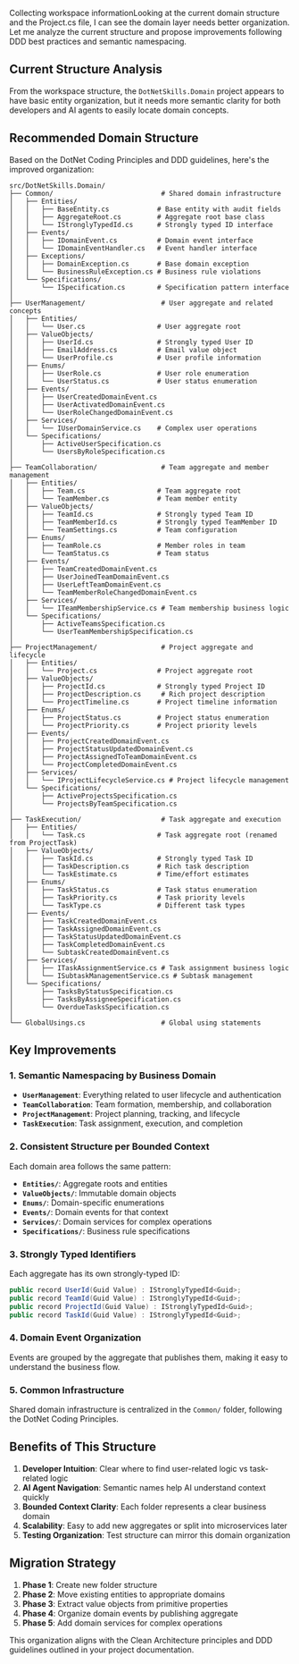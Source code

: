 Collecting workspace informationLooking at the current domain structure and the Project.cs file, I can see the domain layer needs better organization. Let me analyze the current structure and propose improvements following DDD best practices and semantic namespacing.

## Current Structure Analysis

From the workspace structure, the `DotNetSkills.Domain` project appears to have basic entity organization, but it needs more semantic clarity for both developers and AI agents to easily locate domain concepts.

## Recommended Domain Structure

Based on the DotNet Coding Principles and DDD guidelines, here's the improved organization:

````
src/DotNetSkills.Domain/
├── Common/                           # Shared domain infrastructure
│   ├── Entities/
│   │   ├── BaseEntity.cs            # Base entity with audit fields
│   │   ├── AggregateRoot.cs         # Aggregate root base class
│   │   └── IStronglyTypedId.cs      # Strongly typed ID interface
│   ├── Events/
│   │   ├── IDomainEvent.cs          # Domain event interface
│   │   └── IDomainEventHandler.cs   # Event handler interface
│   ├── Exceptions/
│   │   ├── DomainException.cs       # Base domain exception
│   │   └── BusinessRuleException.cs # Business rule violations
│   └── Specifications/
│       └── ISpecification.cs        # Specification pattern interface
│
├── UserManagement/                   # User aggregate and related concepts
│   ├── Entities/
│   │   └── User.cs                  # User aggregate root
│   ├── ValueObjects/
│   │   ├── UserId.cs                # Strongly typed User ID
│   │   ├── EmailAddress.cs          # Email value object
│   │   └── UserProfile.cs           # User profile information
│   ├── Enums/
│   │   ├── UserRole.cs              # User role enumeration
│   │   └── UserStatus.cs            # User status enumeration
│   ├── Events/
│   │   ├── UserCreatedDomainEvent.cs
│   │   ├── UserActivatedDomainEvent.cs
│   │   └── UserRoleChangedDomainEvent.cs
│   ├── Services/
│   │   └── IUserDomainService.cs    # Complex user operations
│   └── Specifications/
│       ├── ActiveUserSpecification.cs
│       └── UsersByRoleSpecification.cs
│
├── TeamCollaboration/                # Team aggregate and member management
│   ├── Entities/
│   │   ├── Team.cs                  # Team aggregate root
│   │   └── TeamMember.cs            # Team member entity
│   ├── ValueObjects/
│   │   ├── TeamId.cs                # Strongly typed Team ID
│   │   ├── TeamMemberId.cs          # Strongly typed TeamMember ID
│   │   └── TeamSettings.cs          # Team configuration
│   ├── Enums/
│   │   ├── TeamRole.cs              # Member roles in team
│   │   └── TeamStatus.cs            # Team status
│   ├── Events/
│   │   ├── TeamCreatedDomainEvent.cs
│   │   ├── UserJoinedTeamDomainEvent.cs
│   │   ├── UserLeftTeamDomainEvent.cs
│   │   └── TeamMemberRoleChangedDomainEvent.cs
│   ├── Services/
│   │   └── ITeamMembershipService.cs # Team membership business logic
│   └── Specifications/
│       ├── ActiveTeamsSpecification.cs
│       └── UserTeamMembershipSpecification.cs
│
├── ProjectManagement/                # Project aggregate and lifecycle
│   ├── Entities/
│   │   └── Project.cs               # Project aggregate root
│   ├── ValueObjects/
│   │   ├── ProjectId.cs             # Strongly typed Project ID
│   │   ├── ProjectDescription.cs     # Rich project description
│   │   └── ProjectTimeline.cs       # Project timeline information
│   ├── Enums/
│   │   ├── ProjectStatus.cs         # Project status enumeration
│   │   └── ProjectPriority.cs       # Project priority levels
│   ├── Events/
│   │   ├── ProjectCreatedDomainEvent.cs
│   │   ├── ProjectStatusUpdatedDomainEvent.cs
│   │   ├── ProjectAssignedToTeamDomainEvent.cs
│   │   └── ProjectCompletedDomainEvent.cs
│   ├── Services/
│   │   └── IProjectLifecycleService.cs # Project lifecycle management
│   └── Specifications/
│       ├── ActiveProjectsSpecification.cs
│       └── ProjectsByTeamSpecification.cs
│
├── TaskExecution/                    # Task aggregate and execution
│   ├── Entities/
│   │   └── Task.cs                  # Task aggregate root (renamed from ProjectTask)
│   ├── ValueObjects/
│   │   ├── TaskId.cs                # Strongly typed Task ID
│   │   ├── TaskDescription.cs       # Rich task description
│   │   └── TaskEstimate.cs          # Time/effort estimates
│   ├── Enums/
│   │   ├── TaskStatus.cs            # Task status enumeration
│   │   ├── TaskPriority.cs          # Task priority levels
│   │   └── TaskType.cs              # Different task types
│   ├── Events/
│   │   ├── TaskCreatedDomainEvent.cs
│   │   ├── TaskAssignedDomainEvent.cs
│   │   ├── TaskStatusUpdatedDomainEvent.cs
│   │   ├── TaskCompletedDomainEvent.cs
│   │   └── SubtaskCreatedDomainEvent.cs
│   ├── Services/
│   │   ├── ITaskAssignmentService.cs # Task assignment business logic
│   │   └── ISubtaskManagementService.cs # Subtask management
│   └── Specifications/
│       ├── TasksByStatusSpecification.cs
│       ├── TasksByAssigneeSpecification.cs
│       └── OverdueTasksSpecification.cs
│
└── GlobalUsings.cs                   # Global using statements
````

## Key Improvements

### 1. **Semantic Namespacing by Business Domain**
- **`UserManagement`**: Everything related to user lifecycle and authentication
- **`TeamCollaboration`**: Team formation, membership, and collaboration
- **`ProjectManagement`**: Project planning, tracking, and lifecycle
- **`TaskExecution`**: Task assignment, execution, and completion

### 2. **Consistent Structure per Bounded Context**
Each domain area follows the same pattern:
- **`Entities/`**: Aggregate roots and entities
- **`ValueObjects/`**: Immutable domain objects
- **`Enums/`**: Domain-specific enumerations
- **`Events/`**: Domain events for that context
- **`Services/`**: Domain services for complex operations
- **`Specifications/`**: Business rule specifications

### 3. **Strongly Typed Identifiers**
Each aggregate has its own strongly-typed ID:
```csharp
public record UserId(Guid Value) : IStronglyTypedId<Guid>;
public record TeamId(Guid Value) : IStronglyTypedId<Guid>;
public record ProjectId(Guid Value) : IStronglyTypedId<Guid>;
public record TaskId(Guid Value) : IStronglyTypedId<Guid>;
```

### 4. **Domain Event Organization**
Events are grouped by the aggregate that publishes them, making it easy to understand the business flow.

### 5. **Common Infrastructure**
Shared domain infrastructure is centralized in the `Common/` folder, following the DotNet Coding Principles.

## Benefits of This Structure

1. **Developer Intuition**: Clear where to find user-related logic vs task-related logic
2. **AI Agent Navigation**: Semantic names help AI understand context quickly
3. **Bounded Context Clarity**: Each folder represents a clear business domain
4. **Scalability**: Easy to add new aggregates or split into microservices later
5. **Testing Organization**: Test structure can mirror this domain organization

## Migration Strategy

1. **Phase 1**: Create new folder structure
2. **Phase 2**: Move existing entities to appropriate domains
3. **Phase 3**: Extract value objects from primitive properties
4. **Phase 4**: Organize domain events by publishing aggregate
5. **Phase 5**: Add domain services for complex operations

This organization aligns with the Clean Architecture principles and DDD guidelines outlined in your project documentation.